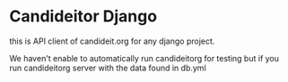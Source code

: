 Candideitor Django
==================

this is API client of candideit.org for any django project.

We haven't enable to automatically run candideitorg for testing but if you run candideitorg server with the data found in db.yml